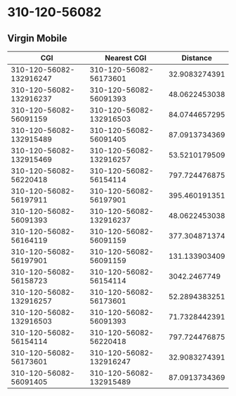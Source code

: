 # 310-120-56082
## Virgin Mobile


| CGI | Nearest CGI | Distance |
|-----|-------------|----------|
| 310-120-56082-132916247 | 310-120-56082-56173601 | 32.9083274391 |
| 310-120-56082-132916237 | 310-120-56082-56091393 | 48.0622453038 |
| 310-120-56082-56091159 | 310-120-56082-132916503 | 84.0744657295 |
| 310-120-56082-132915489 | 310-120-56082-56091405 | 87.0913734369 |
| 310-120-56082-132915469 | 310-120-56082-132916257 | 53.5210179509 |
| 310-120-56082-56220418 | 310-120-56082-56154114 | 797.724476875 |
| 310-120-56082-56197911 | 310-120-56082-56197901 | 395.460191351 |
| 310-120-56082-56091393 | 310-120-56082-132916237 | 48.0622453038 |
| 310-120-56082-56164119 | 310-120-56082-56091159 | 377.304871374 |
| 310-120-56082-56197901 | 310-120-56082-56091159 | 131.133903409 |
| 310-120-56082-56158723 | 310-120-56082-56154114 | 3042.2467749 |
| 310-120-56082-132916257 | 310-120-56082-56173601 | 52.2894383251 |
| 310-120-56082-132916503 | 310-120-56082-56091393 | 71.7328442391 |
| 310-120-56082-56154114 | 310-120-56082-56220418 | 797.724476875 |
| 310-120-56082-56173601 | 310-120-56082-132916247 | 32.9083274391 |
| 310-120-56082-56091405 | 310-120-56082-132915489 | 87.0913734369 |
